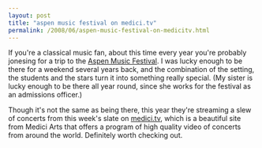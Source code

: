 ```yaml
---
layout: post
title: "aspen music festival on medici.tv"
permalink: /2008/06/aspen-music-festival-on-medicitv.html
---
```


If you're a classical music fan, about this time every year you're probably jonesing for a trip to the [Aspen Music Festival](http://www.aspenmusicfestival.com/). I was lucky enough to be there for a weekend several years back, and the combination of the setting, the students and the stars turn it into something really special. (My sister is lucky enough to be there all year round, since she works for the festival as an admissions officer.)

Though it's not the same as being there, this year they're streaming a slew of concerts from this week's slate on [medici.tv](http://www.medici.tv/), which is a beautiful site from Medici Arts that offers a program of high quality video of concerts from around the world. Definitely worth checking out.